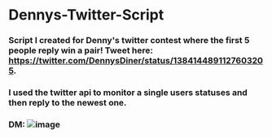 # Dennys-Twitter-Script
### Script I created for Denny's twitter contest where the first 5 people reply win a pair! Tweet here: https://twitter.com/DennysDiner/status/1384144891127603205. 

### I used the twitter api to monitor a single users statuses and then reply to the newest one. 

### DM: ![image](https://user-images.githubusercontent.com/113065654/212283985-0ab53b96-016d-415d-b80b-7cbc61e46fc7.png)

